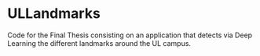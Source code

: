 # ULLandmarks
Code for the Final Thesis consisting on an application that detects via Deep Learning the different landmarks around the UL campus.
